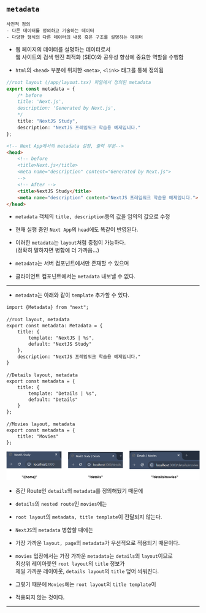 
## `metadata`

```
사전적 정의
- 다른 데이터를 정의하고 기술하는 데이터
- 다양한 형식의 다른 데이터의 내용 혹은 구조를 설명하는 데이터
```

- 웹 페이지의 데이터를 설명하는 데이터로서 <br/>
	웹 사이트의 검색 엔진 최적화 (SEO)와 공유성 향상에 중요한 역할을 수행함

- `html`의 `<head>` 부분에 위치한 `<meta>`, `<link>` 태그를 통해 정의됨

``` ts
//root layout (/app/layout.tsx) 파일에서 정의된 metadata
export const metadata = {
	/* before
	title: 'Next.js',
	description: 'Generated by Next.js',
	*/
	title: "NextJS Study",
	description: "NextJS 프레임워크 학습용 예제입니다."
};
```

``` html
<!-- Next App에서의 metadata 설정, 출력 부분-->
<head>
	<!-- before
	<title>Next.js</title>
	<meta name="description" content="Generated by Next.js">
	-->
	<!-- After -->
	<title>NextJS Study</title>
	<meta name="description" content="NextJS 프레임워크 학습용 예제입니다.">
</head>
```

- `metadata` 객체의 `title, description`등의 값을 임의의 값으로 수정
- 현재 실행 중인 `Next App`의 `head`에도 똑같이 반영된다.

- 이러한 `metadata`는 `layout`처럼 중첩이 가능하다. <br/>
	(정확히 말하자면 병합에 더 가까움...)

- `metadata`는 서버 컴포넌트에서만 존재할 수 있으며
* 클라이언트 컴포넌트에서는 `metadata` 내보낼 수 없다. <br/>

---

- `metadata`는 아래와 같이 `template` 추가할 수 있다.

``` tsx
import {Metadata} from "next";

//root layout, metadata
export const metadata: Metadata = {
	title: {
		template: "NextJS | %s",
		default: "NextJS Study"
	},
	description: "NextJS 프레임워크 학습용 예제입니다."
}

//Details layout, metadata
export const metadata = {
	title: {
		template: "Details | %s",
		default: "Details"
	}
};

//Movies layout, metadata
export const metadata = {
	title: "Movies"
};
```


<img src="refImgs/metadata_template.png" >


- 중간 Route인 `details`의 `metadata`를 정의해뒀기 때문에
- `details`의 `nested route`인 `movies`에는 
- `root layout`의 `metadata, title template`이 전달되지 않는다.

- `NextJS`의 `metadata` 병합할 때에는 
- 가장 가까운 `layout, page`의 `metadata`가 우선적으로 적용되기 때문이다.

- `movies` 입장에서는 가장 가까운 `metadata`는 `details`의 `layout`이므로 <br/>
	최상위 레이아웃인 `root layout`의 `title` 정보가 <br/>
	제일 가까운 레이아웃, `details layout`의 `title` 덮어 씌워진다.

- 그렇기 때문에 `Movies`에는 `root layout`의 `title template`이
- 적용되지 않는 것이다.

---

